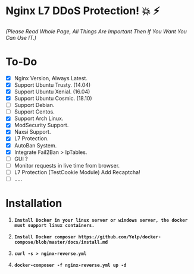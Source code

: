 # Nginx L7 DDoS Protection! :boom: :zap:
*(Please Read Whole Page, All Things Are Important Then If You Want You Can Use IT.)*

# To-Do

- [x] Nginx Version, Always Latest.
- [x] Support Ubuntu Trusty. (14.04)
- [x] Support Ubuntu Xenial. (16.04)
- [x] Support Ubuntu Cosmic. (18.10)
- [ ] Support Debian.
- [ ] Support Centos.
- [x] Support Arch Linux.
- [x] ModSecurity Support.
- [x] Naxsi Support.
- [x] L7 Protection.
- [x] AutoBan System.
- [x] Integrate Fail2Ban > IpTables.
- [ ] GUI ?
- [ ] Monitor requests in live time from browser.
- [ ] L7 Protection (TestCookie Module) Add Recaptcha!
- [ ] .....

# Installation

1. **`Install Docker in your linux server or windows server, the docker must support linux containers.`**

2. **`Install Docker composer https://github.com/Yelp/docker-compose/blob/master/docs/install.md`**

3. **`curl -s > nginx-reverse.yml`**

4. **`docker-composer -f nginx-reverse.yml up -d`**
